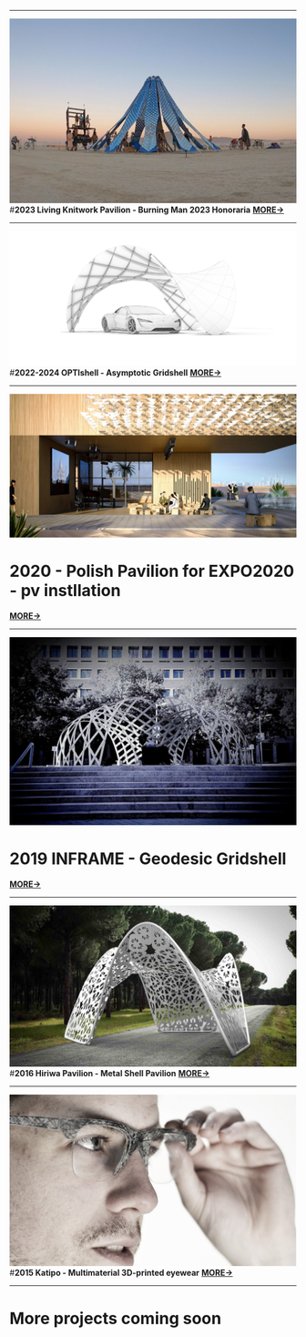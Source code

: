 


________
![](../../assets/art/Image3.jpg)
#**2023 Living Knitwork Pavilion - Burning Man 2023 Honoraria**
[**MORE->**](projects/p001.md)
_____

![](../../assets/art/concept.jpg)
#**2022-2024 OPTIshell - Asymptotic Gridshell**
[**MORE->**](projects/p002.md)
____

![](../../assets/art/EXPO2020.jpg)
# **2020 - Polish Pavilion for EXPO2020 - pv instllation**
[**MORE->**](projects/p003.md)

______

![](../../assets/art/inframe.webp)
# **2019 INFRAME -  Geodesic Gridshell**
[**MORE->**](projects/p004.md)

________
![](../../assets/art/hiriwa-pavilion.jpg)
#**2016 Hiriwa Pavilion -  Metal Shell Pavilion**
[**MORE->**](projects/p005.md)


_____

![](../../assets/art/KATIPO_main_graphic1.jpg)
#**2015 Katipo -  Multimaterial 3D-printed eyewear**
[**MORE->**](projects/p006.md)
____

# **More projects coming soon**
